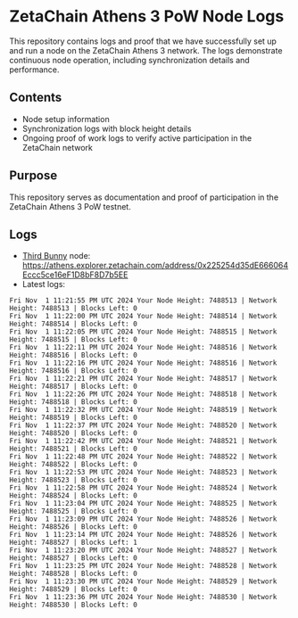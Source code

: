 # ZetaChain Athens 3 PoW Node Logs
This repository contains logs and proof that we have successfully set up and run a node on the ZetaChain Athens 3 network. The logs demonstrate continuous node operation, including synchronization details and performance.

## Contents
- Node setup information
- Synchronization logs with block height details
- Ongoing proof of work logs to verify active participation in the ZetaChain network

## Purpose
This repository serves as documentation and proof of participation in the ZetaChain Athens 3 PoW testnet.

## Logs

- [Third Bunny](https://thirdbunny.xyz/) node: https://athens.explorer.zetachain.com/address/0x225254d35dE666064Eccc5ce16eF1D8bF8D7b5EE
- Latest logs:
```
Fri Nov  1 11:21:55 PM UTC 2024 Your Node Height: 7488513 | Network Height: 7488513 | Blocks Left: 0
Fri Nov  1 11:22:00 PM UTC 2024 Your Node Height: 7488514 | Network Height: 7488514 | Blocks Left: 0
Fri Nov  1 11:22:05 PM UTC 2024 Your Node Height: 7488515 | Network Height: 7488515 | Blocks Left: 0
Fri Nov  1 11:22:11 PM UTC 2024 Your Node Height: 7488516 | Network Height: 7488516 | Blocks Left: 0
Fri Nov  1 11:22:16 PM UTC 2024 Your Node Height: 7488516 | Network Height: 7488516 | Blocks Left: 0
Fri Nov  1 11:22:21 PM UTC 2024 Your Node Height: 7488517 | Network Height: 7488517 | Blocks Left: 0
Fri Nov  1 11:22:26 PM UTC 2024 Your Node Height: 7488518 | Network Height: 7488518 | Blocks Left: 0
Fri Nov  1 11:22:32 PM UTC 2024 Your Node Height: 7488519 | Network Height: 7488519 | Blocks Left: 0
Fri Nov  1 11:22:37 PM UTC 2024 Your Node Height: 7488520 | Network Height: 7488520 | Blocks Left: 0
Fri Nov  1 11:22:42 PM UTC 2024 Your Node Height: 7488521 | Network Height: 7488521 | Blocks Left: 0
Fri Nov  1 11:22:48 PM UTC 2024 Your Node Height: 7488522 | Network Height: 7488522 | Blocks Left: 0
Fri Nov  1 11:22:53 PM UTC 2024 Your Node Height: 7488523 | Network Height: 7488523 | Blocks Left: 0
Fri Nov  1 11:22:58 PM UTC 2024 Your Node Height: 7488524 | Network Height: 7488524 | Blocks Left: 0
Fri Nov  1 11:23:04 PM UTC 2024 Your Node Height: 7488525 | Network Height: 7488525 | Blocks Left: 0
Fri Nov  1 11:23:09 PM UTC 2024 Your Node Height: 7488526 | Network Height: 7488526 | Blocks Left: 0
Fri Nov  1 11:23:14 PM UTC 2024 Your Node Height: 7488526 | Network Height: 7488527 | Blocks Left: 1
Fri Nov  1 11:23:20 PM UTC 2024 Your Node Height: 7488527 | Network Height: 7488527 | Blocks Left: 0
Fri Nov  1 11:23:25 PM UTC 2024 Your Node Height: 7488528 | Network Height: 7488528 | Blocks Left: 0
Fri Nov  1 11:23:30 PM UTC 2024 Your Node Height: 7488529 | Network Height: 7488529 | Blocks Left: 0
Fri Nov  1 11:23:36 PM UTC 2024 Your Node Height: 7488530 | Network Height: 7488530 | Blocks Left: 0
```

